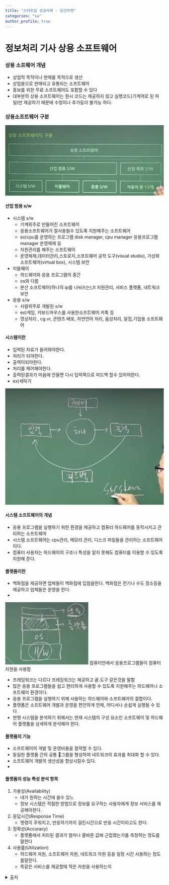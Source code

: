 ```yaml
---
title: "스타트업 성공사례 - 당근마켓"
categories: "sw"
author_profile: true
---
```



# 정보처리 기사 상용 소프트웨어

### 상용 소프웨어 개념
* 상업적 목적이나 판매를 목적으로 생산
* 상업용으로 판매되고 유통되는 소프트웨어
* 홍보를 위한 무료 소프트웨어도 포함할 수 있다
* 대부분의 상용 소프트웨어는 원시 코드는 제공하지 않고 실행코드(기계어로 된 파일)만 제공하기 때문에 수정이나 추가등이 불가능 하다.

### 상용소프트웨어 구분
![ㅎㅇ](/assets/images/sw.jpeg)

#### 산업 범용 s/w 
* 시스템 s/w
    * 기계위주로 만들어진 소프트웨어
    * 응용소프트웨어가 잘사용될수 있도록 지원해주는 소프트웨어
    * ex)cpu를 운영하는 프로그램 disk manager, cpu manager 응용프로그램 manager 운영체제 등
    *   자원관리를 해주는 소프트웨어 
    * 운영체제,데이터관리,스토로지,소프트웨어 공학 도구(visual studio), 가상화 소프트웨어(virtual box), 시스템 보안
* 미들웨어
    * 하드웨어와 응용 프로그램의 중간
    * os와 다름
    * 분산 소프트웨어(하나의 ip를 나눠쓰는),It 자원관리, 서비스 플랫폼, 네트워크 보안
* 응용 s/w
    * 사람위주로 개발된 s/w
    * ex)게임, 키보드마우스를 사용한소프트웨어 카톡 등
    * 영상처리 , cg.vr, 콘텐츠 배포, 자연언어 처리, 음성처리, 알집,기업용 소프트웨어 

#### 시스템이란 
* 입력된 자료가 들어와야한다.
* 처리가 되야한다.
* 출력이되야한다.
* 처리를 제어해야한다.
* 출력된결과가 마음에 안들면 다시 입력쪽으로 피드백 할수 있어야한다.
* ex)세탁기 

![images](/assets/images/system.jpeg)

#### 시스템 소프트웨어의 개념
* 응용 프로그램을 실행하기 위한 환경을 제공하고 컴퓨터 하드웨어를 동작시키고 관리하는 소프트웨어
* 시스템 소프트웨어는 cpu관리, 메모리 관리, 디스크 파일들을 관리하는 소프트웨어이다.
* 컴퓨터 사용자는 하드웨어의 구조나 특성을 알지 못해도 컴퓨터를 이용할 수 있도록 지원해 준다.


#### 플랫폼이란
* 백화점을 제공하면 업체들이 백화점에 입점을한다. 백화점은 전기나 수도 장소등을 제공하고 업체들은 운영을 한다.
* 
![images](/assets/images/flat.jpeg)
컴퓨터안에서 응용프로그램들이 컴퓨터자원을 사용함

* 프레임워크는 다르다 프레임워크는 제공하고 끝.도구 같은것을 말함
* 많은 응용 프로그램들을 쉽고 편리하게 사용할 수 있도록 지원해주는 하드웨어나 소프트웨어 환경이다.
* 응용 프로그램을 실행하기 위해 사용하는 하드웨어와 소프트웨어의 결합이다.
* 플랫폼은 소프트웨어 개발과 운영을 편안하게 언제, 어디서나 손쉽게 실행될 수 있다.
* 현행 시스템을 분석하기 위해서는 현재 시스템의 구성 요소인 소프트웨어 및 하드웨어 플랫폼을 상세하게 분석해야 한다.

#### 플랫폼의 기능
* 소프트웨어의 개발 및 운영비용을 절약할 수 있다.
* 동일한 플랫폼 간의 공통 그룹을 형성하여 네트워크의 효과를 최대화 할 수 있다.
* 소프트웨어 개발의 생산성을 향상시킬수 있다.
*


#### 플랫폼의 성능 특성 분석 항목
1. 가용성(Availability)
	* 내가 원하는 시간에 쓸수 있느
	* 정보 시스템은 적절한 방법으로 정보를 요구하는 사용자에게 정보 서비스를 제공해야한다.
2. 응답시간(Response Time)
	* 명령이 주워지고, 반응하기까지 걸린시간으로 반응 시간이라고도 한다.
3. 정확성(Accuracy)
	* 플랫폼에서 처리된 결과가 얼마나 올바른 값에 근접했는가를 측정하는 정도를 말한다
4. 사용률(Utilization)
	* 하드웨어 자원, 소프트웨어 자원, 네트워크 자원 등을 일정 시간 사용하는 정도를말한다.
	* 똑같은 서비스를 제공할때 적은 자원을 사용하는지

<details>
<summary>출처</summary>
<div markdown="1">       
<a href="https://www.youtube.com/watch?v=uZsvn8-xnn4&list=PL6i7rGeEmTvoXg4N66OMqFo7eh36wGfRw&index=17">이기적 정보처리기사</a>
</div>
</details>